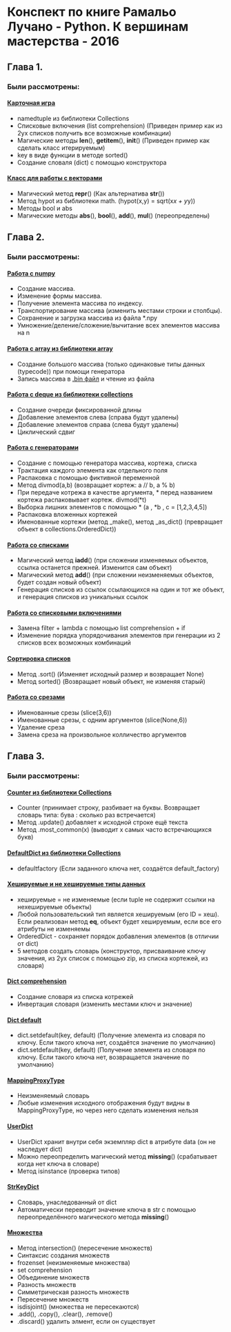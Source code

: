 # Конспект по книге Рамальо Лучано - Python. К вершинам мастерства - 2016 
## Глава 1.
### Были рассмотрены:
#### [Карточная игра](chapter1/cards.py)
* namedtuple из библиотеки Collections
* Списковые включения (list comprehension) (Приведен пример как из 2ух списков получить все возможные комбинации)
* Магические методы __len__(), __getitem__(), __init__() (Приведен пример как сделать класс итерируемым)
* key в виде функции в методе sorted()
* Создание словаля (dict) с помощью конструктора
#### [Класс для работы с векторами](chapter1/vectors.py)
* Магический метод __repr__() (Как альтернатива __str__())
* Метод hypot из библиотеки math. (hypot(x,y) = sqrt(x*x + y*y))
* Методы bool и abs
* Магические методы __abs__(), __bool__(), __add__(), __mul__() (переопределены)
## Глава 2.
### Были рассмотрены:
#### [Работа с numpy](chapter2/arr_numpy.py)
* Создание массива. 
* Изменение формы массива. 
* Получение элемента массива по индексу. 
* Транспортирование массива (изменить местами строки и столбцы). 
* Сохранение и загрузка массива из файла *.npy 
* Умножение/деление/сложение/вычитание всех элементов массива на n
#### [Работа с array из библиотеки array](chapter2/arr_numpy.py)
* Создание большого массива (только одинаковые типы данных (typecode)) при помощи генератора
* Запись массива в [.bin файл](chapter2/floats.bin) и чтение из файла
#### [Работа с deque из библиотеки collections](chapter2/arr_numpy.py)
* Создание очереди фиксированной длины
* Добавление элементов слева (справа будут удалены)
* Добавление элементов справа (слева будут удалены)
* Циклический сдвиг
#### [Работа с генераторами](chapter2/generator_comprehension.py)
* Создание с помощью генератора массива, кортежа, списка
* Трактация каждого элемента как отдельного поля
* Распаковка с помощью фиктивной переменной
* Метод divmod(a,b) (возвращает кортеж: a // b, a % b)
* При передаче котрежа в качестве аргумента, * перед названием кортежа распаковывает кортеж. divmod(*t)
* Выборка лишних элементов с помощью * (a , *b , c = [1,2,3,4,5])
* Распаковка вложенных кортежей
* Именованные кортежи (метод _make(), метод _as_dict() (превращает объект в collections.OrderedDict))
#### [Работа со списками](chapter2/list_add.py)
* Магический метод __iadd__() (при сложении изменяемых объектов, ссылка останется прежней. Изменится сам объект)
* Магический метод __add__() (при сложении неизменяемых объектов, будет создан новый объект)
* Генерация списков из ссылок ссылающихся на один и тот же объект, и генерация списков из уникальных ссылок
#### [Работа со списковыми включениями](chapter2/list_comprehension.py)
* Замена filter + lambda с помощью list comprehension + if
* Изменение порядка упорядочивания элементов при генерации из 2 списков всех возможных комбинаций
#### [Сортировка списков](chapter2/list_sort.py)
* Метод .sort() (Изменяет исходный размер и возвращает None)
* Метод sorted() (Возвращает новый объект, не изменяя старый)
#### [Работа со срезами](chapter2/slice.py)
* Именованные срезы (slice(3,6))
* Именованные срезы, с одним аргументов (slice(None,6))
* Удаление среза
* Замена среза на произвольное колличество аргументов
## Глава 3.
### Были рассмотрены:
#### [Counter из библиотеки Collections](chapter3/collection_counter.py)
* Counter (принимает строку, разбивает на буквы. Возвращает словарь типа: бува : сколько раз встречается)
* Метод .update() добавляет к исходной строке ещё текста
* Метод .most_common(х) (выводит х самых часто встречающихся букв)
#### [DefaultDict из библиотеки Collections](chapter3/defaultdict.py)
* defaultfactory (Если заданного ключа нет, создаётся default_factory)
#### [Хешируемые и не хешируемые типы данных](chapter3/defaultdict.py)
* хешируемые = не изменяемые (если tuple не содержит ссылки на нехешируемые объекты)
* Любой пользовательский тип является хешируемым (его ID = хеш). Если реализован метод __eq__, объект будет хешируемым, если все его атрибуты не изменяемы
* OrderedDict - сохраняет порядок добавления элементов (в отличии от dict)
* 5 методов создать словарь (конструктор, присваивание ключу значения, из 2ух список с помощью zip, из списка кортежей, из словаря)
#### [Dict comprehension](chapter3/dict_comprehension.py)
* Создание словаря из списка котрежей
* Инвертация словаря (изменить местами ключ и значение)
#### [Dict default](chapter3/dict_search.py)
* dict.setdefault(key, default) (Получение элемента из словаря по ключу. Если такого ключа нет, создаётся значение по умолчанию)
* dict.setdefault(key, default) (Получение элемента из словаря по ключу. Если такого ключа нет, возвращается значение по умолчанию)
#### [MappingProxyType](chapter3/MappingProxyType_example.py)
* Неизменяемый словарь
* Любые изменения исходного отображения будут видны в MappingProxyType, но через него сделать изменения нельзя
#### [UserDict](chapter3/UserDict_example.py)
* UserDict хранит внутри себя экземпляр dict в атрибуте data (он не наследует dict)
* Можно переопределить магический метод __missing__() (срабатывает когда нет ключа в словаре)
* Метод isinstance (проверка типов)
#### [StrKeyDict](chapter3/str_key_dict.py)
* Словарь, унаследованный от dict
* Автоматически переводит значение ключа в str с помощью переопределённого магического метода __missing__()
#### [Множества](chapter3/sets.py)
* Метод intersection() (пересечение множеств)
* Синтаксис создания множеств
* frozenset (неизменяемые множества)
* set comprehension
* Объединение множеств
* Разность множеств
* Симметрическая разность множеств
* Пересечение множеств
* isdisjoint() (множества не пересекаются)
* .add(), .copy(), .clear(), .remove()
* .discard() удалить элмент, если он существует